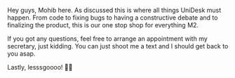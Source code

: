 Hey guys, Mohib here.
As discussed this is where all things UniDesk must happen. From code to fixing bugs to having a constructive debate and to finalizing the product, this is our one stop shop for everything M2.

If you got any questions, feel free to arrange an appointment with my secretary, just kidding. You can just shoot me a text and I should get back to you asap.

Lastly, lesssgoooo! 🚀🚀
